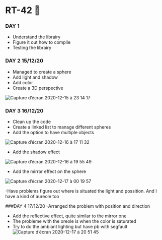 # RT-42 🌙
### DAY 1
- Understand the librairy
- Figure it out how to compile
- Testing the librairy
### DAY 2 15/12/20
- Managed to create a sphere
- Add light and shadow
- Add color
- Create a 3D perspective

![Capture d’écran 2020-12-15 à 23 14 17](https://user-images.githubusercontent.com/55030071/102263445-c0767900-3f2d-11eb-9ee2-102ccb64e850.png)

### DAY 3 16/12/20
- Clean up the code
- Create a linked list to manage different spheres
- Add the option to have multiple objects 

![Capture d’écran 2020-12-16 à 17 11 32](https://user-images.githubusercontent.com/55030071/102402291-0438b380-3ffe-11eb-8dd1-15270a6c197d.png)
- Add the shadow effect 

![Capture d’écran 2020-12-16 à 19 55 49](https://user-images.githubusercontent.com/55030071/102402432-2c281700-3ffe-11eb-9624-af8db534479f.png)
- Add the mirror effect on the sphere 

![Capture d’écran 2020-12-17 à 00 19 57](https://user-images.githubusercontent.com/55030071/102402476-3cd88d00-3ffe-11eb-89ac-14feb99ee938.png)

-Have problems figure out where is situated the light and possition.
And I have a kind of aureole too

###DAY 4 17/12/20
-Arranged the problem with position and direction
- Add the reflective effect, quite similar to the mirror one
- The probleme with the oreole is when the color is saturated
- Try to do the ambiant lighting but have pb with segfault
![Capture d’écran 2020-12-17 à 20 51 45](https://user-images.githubusercontent.com/55030071/102697383-e615c200-424e-11eb-9e96-fbd63462c4a6.png)
